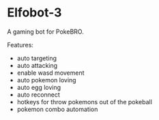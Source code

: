 # Elfobot-3
A gaming bot for PokeBRO.

Features:
- auto targeting
- auto attacking
- enable wasd movement
- auto pokemon loving
- auto egg loving
- auto reconnect
- hotkeys for throw pokemons out of the pokeball
- pokemon combo automation

